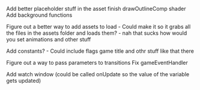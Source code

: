 Add better placeholder stuff in the asset
finish drawOutlineComp shader
Add background functions

Figure out a better way to add assets to load
	- Could make it so it grabs all the files in the assets folder and loads them? 
	- nah that sucks how would you set animations and other stuff

Add constants?
	- Could include flags game title and othr stuff like that there
	
Figure out a way to pass parameters to transitions
Fix gameEventHandler 

Add watch window (could be called onUpdate so the value of the variable gets updated)